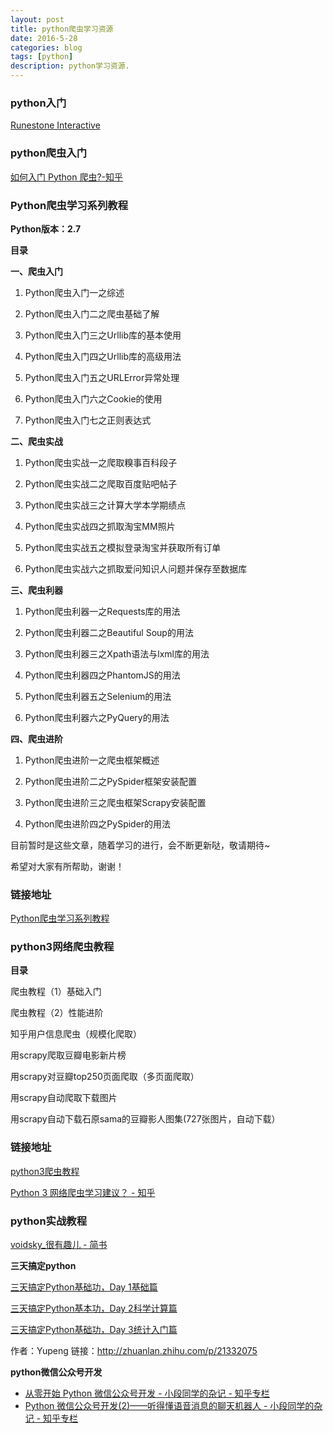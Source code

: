 ```yaml
---
layout: post
title: python爬虫学习资源
date: 2016-5-28
categories: blog
tags: [python]
description: python学习资源.
---
```


### python入门

[Runestone Interactive](http://interactivepython.org/runestone/default/user/login)

### python爬虫入门 

[如何入门 Python 爬虫?-知乎](https://www.zhihu.com/question/20899988)

### Python爬虫学习系列教程

**Python版本：2.7**

**目录**

**一、爬虫入门**

1. Python爬虫入门一之综述

2. Python爬虫入门二之爬虫基础了解

3. Python爬虫入门三之Urllib库的基本使用

4. Python爬虫入门四之Urllib库的高级用法

5. Python爬虫入门五之URLError异常处理

6. Python爬虫入门六之Cookie的使用

7. Python爬虫入门七之正则表达式

**二、爬虫实战**

1. Python爬虫实战一之爬取糗事百科段子

2. Python爬虫实战二之爬取百度贴吧帖子

3. Python爬虫实战三之计算大学本学期绩点

4. Python爬虫实战四之抓取淘宝MM照片

5. Python爬虫实战五之模拟登录淘宝并获取所有订单

6. Python爬虫实战六之抓取爱问知识人问题并保存至数据库

**三、爬虫利器**

1. Python爬虫利器一之Requests库的用法

2. Python爬虫利器二之Beautiful Soup的用法

3. Python爬虫利器三之Xpath语法与lxml库的用法

4. Python爬虫利器四之PhantomJS的用法

5. Python爬虫利器五之Selenium的用法

6. Python爬虫利器六之PyQuery的用法

**四、爬虫进阶**

1. Python爬虫进阶一之爬虫框架概述

2. Python爬虫进阶二之PySpider框架安装配置

3. Python爬虫进阶三之爬虫框架Scrapy安装配置

4. Python爬虫进阶四之PySpider的用法

目前暂时是这些文章，随着学习的进行，会不断更新哒，敬请期待~

希望对大家有所帮助，谢谢！


### 链接地址

[Python爬虫学习系列教程](http://cuiqingcai.com/1052.html)


### python3网络爬虫教程  

**目录**

爬虫教程（1）基础入门

爬虫教程（2）性能进阶

知乎用户信息爬虫（规模化爬取）

用scrapy爬取豆瓣电影新片榜

用scrapy对豆瓣top250页面爬取（多页面爬取）

用scrapy自动爬取下载图片

用scrapy自动下载石原sama的豆瓣影人图集(727张图片，自动下载）

### 链接地址

[python3爬虫教程](http://aljun.me/category/python%E7%88%AC%E8%99%AB)

[Python 3 网络爬虫学习建议？ - 知乎](https://www.zhihu.com/question/41277528)


### python实战教程 

[voidsky_很有趣儿 - 简书](http://www.jianshu.com/users/30f737ee0051/latest_articles)


**三天搞定python**  

[三天搞定Python基础功，Day 1基础篇](https://link.zhihu.com/?target=http%3A//mp.weixin.qq.com/s%3F__biz%3DMzIxMjM4MjkwMw%3D%3D%26mid%3D2247483789%26idx%3D1%26sn%3D4c8fd2e76970a5d86c7b7a13c3046a30%23rd)


[三天搞定Python基本功，Day 2科学计算篇](https://link.zhihu.com/?target=http%3A//mp.weixin.qq.com/s%3F__biz%3DMzIxMjM4MjkwMw%3D%3D%26mid%3D2247483920%26idx%3D1%26sn%3D96b11616cf48c83f54ac76c6687a20af%23rd)

[三天搞定Python基础功，Day 3统计入门篇](https://link.zhihu.com/?target=http%3A//mp.weixin.qq.com/s%3F__biz%3DMzIxMjM4MjkwMw%3D%3D%26mid%3D2247483970%26idx%3D1%26sn%3D8028f7582597e0023f0fa02f84db57f1%23rd)

作者：Yupeng
链接：http://zhuanlan.zhihu.com/p/21332075

**python微信公众号开发** 

- [从零开始 Python 微信公众号开发 - 小段同学的杂记 - 知乎专栏](https://zhuanlan.zhihu.com/p/21354943?refer=666666)
- [Python 微信公众号开发(2)——听得懂语音消息的聊天机器人 - 小段同学的杂记 - 知乎专栏](https://zhuanlan.zhihu.com/p/21390250?refer=666666)







